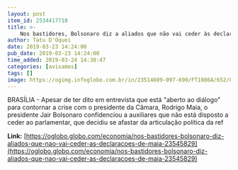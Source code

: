 ```yaml
---
layout: post
item_id: 2534417718
title: >-
    Nos bastidores, Bolsonaro diz a aliados que não vai ceder às declarações de Maia
author: Tatu D'Oquei
date: 2019-03-23 14:24:00
pub_date: 2019-03-23 14:24:00
time_added: 2019-03-24 14:38:47
categories: [avisamos]
tags: []
image: https://ogimg.infoglobo.com.br/in/23514609-097-690/FT1086A/652/81080982_BSBBrasiliaBrasil12-02-2019PAO-presidente-da-Camara-Rodrigo-Maia-preside-se.jpg
---
```


BRASÍLIA - Apesar de ter dito em entrevista que está "aberto ao diálogo" para contornar a crise com o presidente da Câmara, Rodrigo Maia, o presidente Jair Bolsonaro confidenciou a auxiliares que não está disposto a ceder ao parlamentar, que decidiu se afastar da articulação política da ref

**Link:** [https://oglobo.globo.com/economia/nos-bastidores-bolsonaro-diz-aliados-que-nao-vai-ceder-as-declaracoes-de-maia-23545829](https://oglobo.globo.com/economia/nos-bastidores-bolsonaro-diz-aliados-que-nao-vai-ceder-as-declaracoes-de-maia-23545829)

